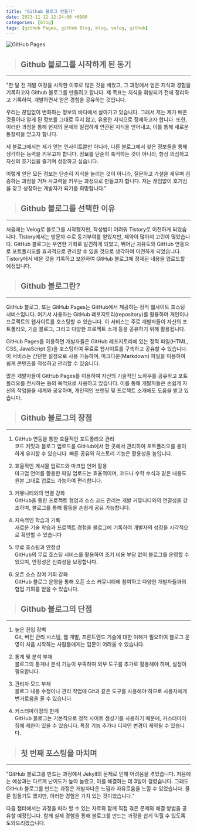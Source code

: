 ```yaml
---
title: "Github 블로그 만들기"
date: 2023-11-12 12:24:00 +0900
categories: [blog]
tags: [github Pages, github Blog, blog, velog, github]
---
```


![GitHub Pages](https://mail.google.com/mail/u/0?ui=2&ik=d9dea8af36&attid=0.1&permmsgid=msg-a:r-4269102455967540105&th=18be808435865199&view=fimg&fur=ip&sz=s0-l75-ft&attbid=ANGjdJ_C8dg6R-NQlHDQdRGKLKjL2zpbe6DxzCb9CiYaRmWMbst_NbBErB4FHHnBkgOfyLEB5uniPBbQfKPsgxaQ_cmuZjt7NDnGTsJ0etWlg_6d0XyTslWbYQWe98Y&disp=emb&realattid=ii_lp5l6h1v0)

> ## **Github 블로그를 시작하게 된 동기**

---

"한 달 전 개발 여정을 시작한 이후로 많은 것을 배웠고, 그 과정에서 얻은 지식과 경험을 기록하고자 Github 블로그를 만들려고 합니다. 제 목표는 지식을 휘발되기 전에 정리하고 기록하여, 개발하면서 얻은 경험을 공유하는 것입니다.

우리는 끊임없이 변화하는 정보의 바다에서 살아가고 있습니다. 그래서 저는 제가 배운 것들이나 알게 된 정보를 그대로 두지 않고, 유용한 지식으로 정제하고자 합니다. 또한, 이러한 과정을 통해 현재의 문제와 밀접하게 연관된 지식을 얻어내고, 이를 통해 새로운 통찰력을 얻고자 합니다.

제 블로그에서는 제가 얻는 인사이트뿐만 아니라, 다른 블로그에서 찾은 정보들을 통해 생각하는 능력을 키우고자 합니다. 정보를 단순히 축적하는 것이 아니라, 항상 의심하고 자신의 호기심을 즐기며 성장하고 싶습니다.

이렇게 얻은 모든 정보는 단순히 지식을 늘리는 것이 아니라, 질문하고 가설을 세우며 검증하는 과정을 거쳐 사고력을 키우는 과정으로 만들고자 합니다. 저는 끊임없이 호기심을 갖고 성장하는 개발자가 되기를 희망합니다."

> ## **Github 블로그를 선택한 이유**

---

처음에는 Velog로 블로그를 시작했지만, 작성법이 어려워 Tistory로 이전하게 되었습니다. Tistory에서는 방문자 수로 동기부여를 얻었지만, 제약이 많아져 고민이 많았습니다. GitHub 블로그는 우연한 기회로 발견하게 되었고, 뛰어난 자유도와 GitHub 연동으로 포트폴리오를 효과적으로 관리할 수 있을 것으로 생각하여 이전하게 되었습니다. Tistory에서 배운 것을 기록하고 보완하여 GitHub 블로그에 정제된 내용을 업로드할 예정입니다.

> ## **Github 블로그란?**

---

GitHub 블로그, 또는 GitHub Pages는 GitHub에서 제공하는 정적 웹사이트 호스팅 서비스입니다. 여기서 사용자는 GitHub 레포지토리(repository)를 활용하여 개인이나 프로젝트의 웹사이트를 호스팅할 수 있습니다. 이 서비스는 주로 개발자들이 자신의 포트폴리오, 기술 블로그, 그리고 다양한 프로젝트 소개 등을 공유하기 위해 활용됩니다.

GitHub Pages를 이용하면 개발자들은 GitHub 레포지토리에 있는 정적 파일(HTML, CSS, JavaScript 등)을 호스팅하여 무료로 웹사이트를 구축하고 공유할 수 있습니다. 이 서비스는 간단한 설정으로 사용 가능하며, 마크다운(Markdown) 파일을 이용하여 쉽게 콘텐츠를 작성하고 관리할 수 있습니다.

많은 개발자들이 GitHub Pages를 이용하여 자신의 기술적인 노하우를 공유하고 포트폴리오를 전시하는 등의 목적으로 사용하고 있습니다. 이를 통해 개발자들은 손쉽게 자신의 작업물을 세계와 공유하며, 개인적인 브랜딩 및 프로젝트 소개에도 도움을 받고 있습니다.

> ## **Github 블로그의 장점**

---

1. GitHub 연동을 통한 효율적인 포트폴리오 관리  
   코드 커밋과 블로그 업로드를 GitHub에서 한 곳에서 관리하여 포트폴리오를 용이하게 유지할 수 있습니다. 빠른 공유와 히스토리 기능은 활용성을 높입니다.

2. 효율적인 게시물 업로드와 마크업 언어 활용  
   마크업 언어를 활용한 파일 업로드는 효율적이며, 코드나 수학 수식과 같은 내용도 원본 그대로 업로드 가능하여 편리합니다.

3. 커뮤니티와의 연결 강화  
   GitHub을 통한 프로젝트 협업과 소스 코드 관리는 개발 커뮤니티와의 연결성을 강조하며, 블로그를 통해 활동을 손쉽게 공유 가능합니다.

4. 지속적인 학습과 기록  
   새로운 기술 학습과 프로젝트 경험을 블로그에 기록하여 개발자의 성장을 시각적으로 확인할 수 있습니다

5. 무료 호스팅과 안정성  
   GitHub의 무료 호스팅 서비스를 활용하여 초기 비용 부담 없이 블로그를 운영할 수 있으며, 안정성은 신뢰성을 보장합니다.

6. 오픈 소스 참여 기회 강화  
   GitHub 블로그 운영을 통해 오픈 소스 커뮤니티에 참여하고 다양한 개발자들과의 협업 기회를 얻을 수 있습니다.

> ## **Github 블로그의 단점**

---

1. 높은 진입 장벽  
   Git, 버전 관리 시스템, 웹 개발, 프론트엔드 기술에 대한 이해가 필요하여 블로그 운영이 처음 시작하는 사람들에게는 입문이 어려울 수 있습니다.

2. 통계 및 분석 부재  
   블로그의 통계나 분석 기능이 부족하여 외부 도구를 추가로 활용해야 하며, 설정이 필요합니다.

3. 관리자 모드 부재  
   블로그 내용 수정이나 관리 작업에 Git과 같은 도구를 사용해야 하므로 사용자에게 번거로움을 줄 수 있습니다.

4. 커스터마이징의 한계  
   GitHub 블로그는 기본적으로 정적 사이트 생성기를 사용하기 때문에, 커스터마이징에 제한이 있을 수 있습니다. 특정 기능 추가나 디자인 변경이 제약될 수 있습니다.

> ## **첫 번째 포스팅을 마치며**

---

<left>"GitHub 블로그를 만드는 과정에서 Jekyll의 문제로 인해 어려움을 겪었습니다. 처음에는 예상과는 다르게 난이도가 높아 놀랐고, 이를 해결하는 데 3일이 걸렸습니다. 그래도 GitHub 블로그를 만드는 과정은 개발자다운 느낌과 자유로움을 느낄 수 있었습니다. 물론 힘들기도 했지만, 이러한 경험은 가치 있는 것이었습니다."

다음 챕터에서는 과정을 따라 할 수 있는 자료와 함께 직접 겪은 문제와 해결 방법을 공유할 예정입니다. 함께 실제 경험을 통해 블로그를 만드는 과정을 쉽게 익힐 수 있도록 도와드리겠습니다.</left>
